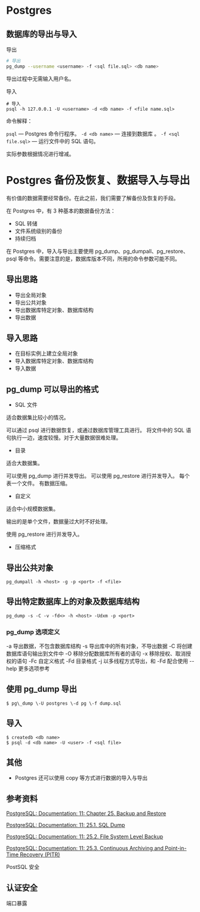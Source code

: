 # Postgres


## 数据库的导出与导入

导出

```sh
# 导出
pg_dump --username <username> -f <sql file.sql> <db name>
```

导出过程中无需输入用户名。

导入

```
# 导入
psql -h 127.0.0.1 -U <username> -d <db name> -f <file name.sql>
```

命令解释：

`psql` — Postgres 命令行程序。
`-d <db name>` — 连接到数据库 <db name>。
`-f <sql file.sql>` — 运行文件中的 SQL 语句。

实际参数根据情况进行增减。

# Postgres 备份及恢复、数据导入与导出

有价值的数据需要经常备份。在此之前，我们需要了解备份及恢复的手段。

在 Postgres 中，有 3 种基本的数据备份方法：

- SQL 转储
- 文件系统级别的备份
- 持续归档

在 Postgres 中，导入与导出主要使用 pg_dump、pg_dumpall、pg_restore、psql 等命令。需要注意的是，数据库版本不同，所用的命令参数可能不同。

## 导出思路

- 导出全局对象
- 导出公共对象
- 导出数据库特定对象、数据库结构
- 导出数据

## 导入思路

- 在目标实例上建立全局对象
- 导入数据库特定对象、数据库结构
- 导入数据

## pg_dump 可以导出的格式

- SQL 文件

适合数据集比较小的情况。

可以通过 psql 进行数据恢复，或通过数据库管理工具进行。
将文件中的 SQL 语句执行一边，速度较慢。对于大量数据很难处理。

- 目录

适合大数据集。

可以使用 pg_dump 进行并发导出。
可以使用 pg_restore 进行并发导入。
每个表一个文件。
有数据压缩。

- 自定义

适合中小规模数据集。

输出的是单个文件，数据量过大时不好处理。

使用 pg_restore 进行并发导入。

- 压缩格式

## 导出公共对象

```
pg_dumpall -h <host> -g -p <port> -f <file>
```

## 导出特定数据库上的对象及数据库结构

```
pg_dump -s -C -v -fd<> -h <host> -Udxm -p <port>
```

### pg_dump 选项定义

-a 导出数据，不包含数据库结构
-s 导出库中的所有对象，不导出数据
-C 将创建数据库语句输出到文件中
-O 移除分配数据库所有者的语句
-x 移除授权、取消授权的语句
-Fc 自定义格式
-Fd 目录格式
-j <num of thead> 以多线程方式导出，和 -Fd 配合使用
--help 更多选项参考

## 使用 pg_dump 导出

```
$ pg\_dump \-U postgres \-d pg \-f dump.sql
```

## 导入

```
$ createdb <db name>
$ psql -d <db name> -U <user> -f <sql file>
```
## 其他

- Postgres 还可以使用 copy 等方式进行数据的导入与导出

## 参考资料

[PostgreSQL: Documentation: 11: Chapter 25. Backup and Restore](https://www.postgresql.org/docs/11/static/backup.html)

[PostgreSQL: Documentation: 11: 25.1. SQL Dump](https://www.postgresql.org/docs/11/static/backup-dump.html)

[PostgreSQL: Documentation: 11: 25.2. File System Level Backup](https://www.postgresql.org/docs/11/static/backup-file.html)

[PostgreSQL: Documentation: 11: 25.3. Continuous Archiving and Point-in-Time Recovery (PITR)](https://www.postgresql.org/docs/11/static/continuous-archiving.html)


PostSQL 安全

## 认证安全

端口暴露
